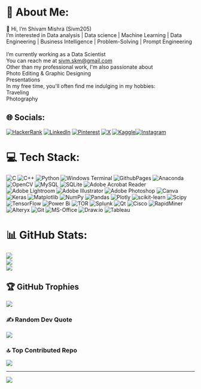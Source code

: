 # 💫 About Me:
👋 Hi, I’m Shivam Mishra (Sivm205)<br> I’m interested in Data analysis | Data science | Machine Learning | Data Engineering | Business Intelligence | Problem-Solving | Prompt Engineering<br><br> I’m currently working as a Data Scientist<br>You can reach me at sivm.skm@gmail.com<br>Other than my professional work, I'm also passionate about <br>Photo Editing & Graphic Designing<br>Presentations<br>In my free time, you'll often find me indulging in my hobbies:<br> Traveling<br> Photography


## 🌐 Socials:
 [![HackerRank](https://img.shields.io/badge/HackerRank-2EC866.svg?logo=HackerRank&logoColor=white)](https://www.hackerrank.com/profile/Sivmskm205) [![LinkedIn](https://img.shields.io/badge/LinkedIn-%230077B5.svg?logo=linkedin&logoColor=white)](https://linkedin.com/in/https://www.linkedin.com/in/shivam-mishra-70511a165/) [![Pinterest](https://img.shields.io/badge/Pinterest-%23E60023.svg?logo=Pinterest&logoColor=white)](https://pinterest.com/shivam\_mishra\_09) [![X](https://img.shields.io/badge/X-black.svg?logo=X&logoColor=white)](https://x.com/imskmishra039) [![Kaggle](https://img.shields.io/badge/Kaggle-20BEFF.svg?logo=Kaggle&logoColor=white)](https://www.kaggle.com/sivm205)[![Instagram](https://img.shields.io/badge/Instagram-%23E4405F.svg?logo=Instagram&logoColor=white)](https://instagram.com/i\_m\_shivam\_mishra)

# 💻 Tech Stack:
![C](https://img.shields.io/badge/c-%2300599C.svg?style=plastic&logo=c&logoColor=white) ![C++](https://img.shields.io/badge/c++-%2300599C.svg?style=plastic&logo=c%2B%2B&logoColor=white) ![Python](https://img.shields.io/badge/python-3670A0?style=plastic&logo=python&logoColor=ffdd54) ![Windows Terminal](https://img.shields.io/badge/Windows%20Terminal-%234D4D4D.svg?style=plastic&logo=windows-terminal&logoColor=white) ![GithubPages](https://img.shields.io/badge/github%20pages-121013?style=plastic&logo=github&logoColor=white) ![Anaconda](https://img.shields.io/badge/Anaconda-%2344A833.svg?style=plastic&logo=anaconda&logoColor=white) ![OpenCV](https://img.shields.io/badge/opencv-%23white.svg?style=plastic&logo=opencv&logoColor=white) ![MySQL](https://img.shields.io/badge/mysql-%2300000f.svg?style=plastic&logo=mysql&logoColor=white) ![SQLite](https://img.shields.io/badge/sqlite-%2307405e.svg?style=plastic&logo=sqlite&logoColor=white) ![Adobe Acrobat Reader](https://img.shields.io/badge/Adobe%20Acrobat%20Reader-EC1C24.svg?style=plastic&logo=Adobe%20Acrobat%20Reader&logoColor=white) ![Adobe Lightroom](https://img.shields.io/badge/Adobe%20Lightroom-31A8FF.svg?style=plastic&logo=Adobe%20Lightroom&logoColor=white) ![Adobe Illustrator](https://img.shields.io/badge/adobe%20illustrator-%23FF9A00.svg?style=plastic&logo=adobe%20illustrator&logoColor=white) ![Adobe Photoshop](https://img.shields.io/badge/adobe%20photoshop-%2331A8FF.svg?style=plastic&logo=adobe%20photoshop&logoColor=white) ![Canva](https://img.shields.io/badge/Canva-%2300C4CC.svg?style=plastic&logo=Canva&logoColor=white) ![Keras](https://img.shields.io/badge/Keras-%23D00000.svg?style=plastic&logo=Keras&logoColor=white) ![Matplotlib](https://img.shields.io/badge/Matplotlib-%23ffffff.svg?style=plastic&logo=Matplotlib&logoColor=black) ![NumPy](https://img.shields.io/badge/numpy-%23013243.svg?style=plastic&logo=numpy&logoColor=white) ![Pandas](https://img.shields.io/badge/pandas-%23150458.svg?style=plastic&logo=pandas&logoColor=white) ![Plotly](https://img.shields.io/badge/Plotly-%233F4F75.svg?style=plastic&logo=plotly&logoColor=white) ![scikit-learn](https://img.shields.io/badge/scikit--learn-%23F7931E.svg?style=plastic&logo=scikit-learn&logoColor=white) ![Scipy](https://img.shields.io/badge/SciPy-%230C55A5.svg?style=plastic&logo=scipy&logoColor=%white) ![TensorFlow](https://img.shields.io/badge/TensorFlow-%23FF6F00.svg?style=plastic&logo=TensorFlow&logoColor=white) ![Power Bi](https://img.shields.io/badge/power_bi-F2C811?style=plastic&logo=powerbi&logoColor=black) ![TOR](https://img.shields.io/badge/tor-%237E4798.svg?style=plastic&logo=tor-project&logoColor=white) ![Splunk](https://img.shields.io/badge/splunk-%23000000.svg?style=plastic&logo=splunk&logoColor=white) ![Qt](https://img.shields.io/badge/Qt-%23217346.svg?style=plastic&logo=Qt&logoColor=white) ![Cisco](https://img.shields.io/badge/cisco-%23049fd9.svg?style=plastic&logo=cisco&logoColor=black) ![RapidMiner](https://img.shields.io/badge/RapidMiner-%23FF6600.svg?style=plastic&logo=RapidMiner&logoColor=white) ![Alteryx](https://img.shields.io/badge/Alteryx-%23000000.svg?style=plastic&logo=Alteryx&logoColor=white) ![Git](https://img.shields.io/badge/git-%23F05033.svg?style=plastic&logo=git&logoColor=white) ![MS-Office](https://img.shields.io/badge/MS%20Office-D83B01?style=plastic&logo=microsoft-office&logoColor=white) ![Draw.io](https://img.shields.io/badge/Draw.io-%23FF6600.svg?style=plastic&logo=draw.io&logoColor=white) ![Tableau](https://img.shields.io/badge/Tableau-E97627?style=plastic&logo=Tableau&logoColor=white)

# 📊 GitHub Stats:
![](https://github-readme-stats.vercel.app/api?username=sivm205&theme=tokyonight&hide_border=false&include_all_commits=true&count_private=true)<br/>
![](https://github-readme-streak-stats.herokuapp.com/?user=sivm205&theme=tokyonight&hide_border=false)<br/>
![](https://github-readme-stats.vercel.app/api/top-langs/?username=sivm205&theme=tokyonight&hide_border=false&include_all_commits=true&count_private=true&layout=compact)

## 🏆 GitHub Trophies
![](https://github-profile-trophy.vercel.app/?username=sivm205&theme=tokyonight&no-frame=false&no-bg=false&margin-w=4)

### ✍️ Random Dev Quote
![](https://quotes-github-readme.vercel.app/api?type=horizontal&theme=tokyonight)

### 🔝 Top Contributed Repo
![](https://github-contributor-stats.vercel.app/api?username=sivm205&limit=5&theme=tokyonight&combine_all_yearly_contributions=true)

---
[![](https://visitcount.itsvg.in/api?id=sivm205&icon=1&color=1)](https://visitcount.itsvg.in)

 

  
